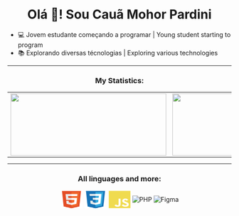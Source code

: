 <h1 align="center"> Olá 👋! Sou Cauã Mohor Pardini </h1>

* 💻 Jovem estudante começando a programar | Young student starting to program
* 📚 Explorando diversas técnologias | Exploring various technologies
  
---

<h3 align="center">My Statistics:</h3>
<table align="center">
  <tr border="none">
    <td width="50%" align="center">
      <a href="https://github.com/anuraghazra/github-readme-stats">
        <img height="140" width="350" align="center" src="https://github-readme-stats.vercel.app/api?username=CauaDK&theme=tokyonight&show_icons=true&hide_border=true&count_private=false"/> 
      </a>
    </td>
    <td width="50%" align="center">
        <a href="https://github.com/anuraghazra/github-readme-stats">
          <img height="140" width="350" align="center" src="https://github-readme-stats.vercel.app/api/top-langs/?username=CauaDK&theme=tokyonight&show_icons=true&hide_border=true&layout=compact"/>
        </a>
    </td>
  </tr>
</table>

---

<h3 align="center">All linguages and more:</h3>
<p align="center">
    <img align="center" alt="HTML" height="40" width="50" src="https://raw.githubusercontent.com/devicons/devicon/master/icons/html5/html5-original.svg">
    <img align="center" alt="CSS" height="40" width="50" src="https://raw.githubusercontent.com/devicons/devicon/master/icons/css3/css3-original.svg">
    <img align="center" alt="Js" height="40" width="50" src="https://raw.githubusercontent.com/devicons/devicon/master/icons/javascript/javascript-plain.svg">
    <img align="center" alt="PHP" height="40" width="50" src="https://cdn.jsdelivr.net/gh/devicons/devicon@latest/icons/php/php-original.svg" />   
    <img align="center" alt="Figma" height="40" width="50" src="https://cdn.jsdelivr.net/gh/devicons/devicon@latest/icons/figma/figma-original.svg" />  
</p>
